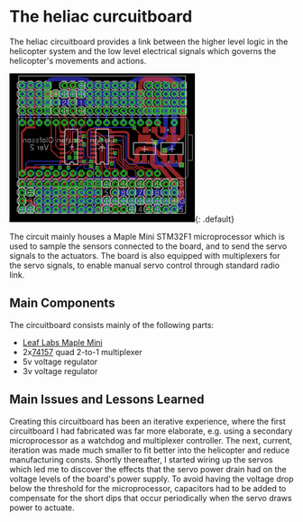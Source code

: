 # The heliac curcuitboard
The heliac circuitboard provides a link between the higher level logic in the helicopter system and
the low level electrical signals which governs the helicopter's movements and actions.

![heliac circuitboard](heliac.png){: .default}

The circuit mainly houses a Maple Mini STM32F1 microprocessor which is used to sample the sensors
connected to the board, and to send the servo signals to the actuators. The board is also equipped with
multiplexers for the servo signals, to enable manual servo control through standard radio link.

## Main Components
The circuitboard consists mainly of the following parts:

 - [Leaf Labs Maple Mini](http://leaflabs.com/docs/hardware/maple-mini.html)
 - 2x[74157](MUX_74157.pdf) quad 2-to-1 multiplexer
 - 5v voltage regulator
 - 3v voltage regulator

## Main Issues and Lessons Learned
Creating this circuitboard has been an iterative experience, where the first circuitboard I had fabricated was
far more elaborate, e.g. using a secondary microprocessor as a watchdog and multiplexer controller.
The next, current, iteration was made much smaller to fit better into the helicopter and reduce manufacturing consts.
Shortly thereafter, I started wiring up the servos which led me to discover the effects that the servo power drain
had on the voltage levels of the board's power supply. To avoid having the voltage drop below the threshold for the microprocessor,
capacitors had to be added to compensate for the short dips that occur periodically when the servo draws power to actuate.
